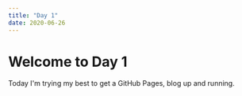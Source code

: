 ```yaml
---
title: "Day 1"
date: 2020-06-26
---
```


# Welcome to Day 1
Today I'm trying my best to get a GitHub Pages, blog up and running.
